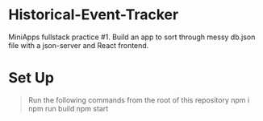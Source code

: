 # Historical-Event-Tracker
MiniApps fullstack practice #1. Build an app to sort through messy db.json file with a json-server and React frontend.

# Set Up
> Run the following commands from the root of this repository
npm i
npm run build
npm start
